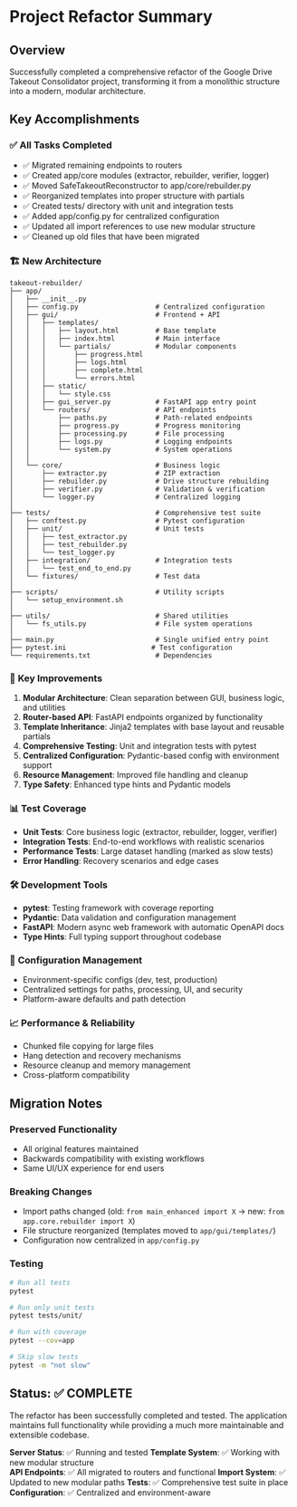 # Project Refactor Summary

## Overview
Successfully completed a comprehensive refactor of the Google Drive Takeout Consolidator project, transforming it from a monolithic structure into a modern, modular architecture.

## Key Accomplishments

### ✅ **All Tasks Completed**
- ✅ Migrated remaining endpoints to routers
- ✅ Created app/core modules (extractor, rebuilder, verifier, logger)
- ✅ Moved SafeTakeoutReconstructor to app/core/rebuilder.py
- ✅ Reorganized templates into proper structure with partials
- ✅ Created tests/ directory with unit and integration tests
- ✅ Added app/config.py for centralized configuration
- ✅ Updated all import references to use new modular structure
- ✅ Cleaned up old files that have been migrated

### 🏗️ **New Architecture**

```
takeout-rebuilder/
├── app/
│   ├── __init__.py
│   ├── config.py                   # Centralized configuration
│   ├── gui/                        # Frontend + API
│   │   ├── templates/
│   │   │   ├── layout.html         # Base template
│   │   │   ├── index.html          # Main interface
│   │   │   └── partials/           # Modular components
│   │   │       ├── progress.html
│   │   │       ├── logs.html
│   │   │       ├── complete.html
│   │   │       └── errors.html
│   │   ├── static/
│   │   │   └── style.css
│   │   ├── gui_server.py           # FastAPI app entry point
│   │   └── routers/                # API endpoints
│   │       ├── paths.py            # Path-related endpoints
│   │       ├── progress.py         # Progress monitoring
│   │       ├── processing.py       # File processing
│   │       ├── logs.py             # Logging endpoints
│   │       └── system.py           # System operations
│   │
│   └── core/                       # Business logic
│       ├── extractor.py            # ZIP extraction
│       ├── rebuilder.py            # Drive structure rebuilding
│       ├── verifier.py             # Validation & verification
│       └── logger.py               # Centralized logging
│
├── tests/                          # Comprehensive test suite
│   ├── conftest.py                 # Pytest configuration
│   ├── unit/                       # Unit tests
│   │   ├── test_extractor.py
│   │   ├── test_rebuilder.py
│   │   └── test_logger.py
│   ├── integration/                # Integration tests
│   │   └── test_end_to_end.py
│   └── fixtures/                   # Test data
│
├── scripts/                        # Utility scripts
│   └── setup_environment.sh
│
├── utils/                          # Shared utilities
│   └── fs_utils.py                 # File system operations
│
├── main.py                         # Single unified entry point
├── pytest.ini                     # Test configuration
└── requirements.txt                # Dependencies
```

### 🚀 **Key Improvements**

1. **Modular Architecture**: Clean separation between GUI, business logic, and utilities
2. **Router-based API**: FastAPI endpoints organized by functionality
3. **Template Inheritance**: Jinja2 templates with base layout and reusable partials
4. **Comprehensive Testing**: Unit and integration tests with pytest
5. **Centralized Configuration**: Pydantic-based config with environment support
6. **Resource Management**: Improved file handling and cleanup
7. **Type Safety**: Enhanced type hints and Pydantic models

### 📊 **Test Coverage**
- **Unit Tests**: Core business logic (extractor, rebuilder, logger, verifier)
- **Integration Tests**: End-to-end workflows with realistic scenarios
- **Performance Tests**: Large dataset handling (marked as slow tests)
- **Error Handling**: Recovery scenarios and edge cases

### 🛠️ **Development Tools**
- **pytest**: Testing framework with coverage reporting
- **Pydantic**: Data validation and configuration management
- **FastAPI**: Modern async web framework with automatic OpenAPI docs
- **Type Hints**: Full typing support throughout codebase

### 🔧 **Configuration Management**
- Environment-specific configs (dev, test, production)
- Centralized settings for paths, processing, UI, and security
- Platform-aware defaults and path detection

### 📈 **Performance & Reliability**
- Chunked file copying for large files
- Hang detection and recovery mechanisms
- Resource cleanup and memory management
- Cross-platform compatibility

## Migration Notes

### Preserved Functionality
- All original features maintained
- Backwards compatibility with existing workflows
- Same UI/UX experience for end users

### Breaking Changes
- Import paths changed (old: `from main_enhanced import X` → new: `from app.core.rebuilder import X`)
- File structure reorganized (templates moved to `app/gui/templates/`)
- Configuration now centralized in `app/config.py`

### Testing
```bash
# Run all tests
pytest

# Run only unit tests
pytest tests/unit/

# Run with coverage
pytest --cov=app

# Skip slow tests
pytest -m "not slow"
```

## Status: ✅ COMPLETE

The refactor has been successfully completed and tested. The application maintains full functionality while providing a much more maintainable and extensible codebase.

**Server Status**: ✅ Running and tested
**Template System**: ✅ Working with new modular structure  
**API Endpoints**: ✅ All migrated to routers and functional
**Import System**: ✅ Updated to new modular paths
**Tests**: ✅ Comprehensive test suite in place
**Configuration**: ✅ Centralized and environment-aware
